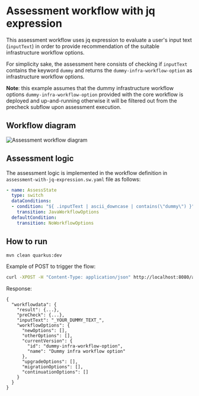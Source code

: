 # Assessment workflow with jq expression
This assessment workflow uses jq expression to evaluate a user's input text (`inputText`) in order to provide recommendation of the suitable infrastructure workflow options.

For simplicity sake, the assessment here consists of checking if `inputText` contains the keyword `dummy` and returns the `dummy-infra-workflow-option` as infrastructure workflow options.

**Note**: this example assumes that the dummy infrastructure workflow options `dummy-infra-workflow-option` provided with the core workflow is deployed and up-and-running otherwise it will be filtered out from the precheck subflow upon assessment execution.

## Workflow diagram
![Assessment workflow diagram](https://github.com/rhdhorchestrator/serverless-workflow-examples/blob/main/assessment/assessment-with-jq-expression/assessment-with-jq-expression.svg?raw=true)

## Assessment logic
The assessment logic is implemented in the workflow definition in `assessment-with-jq-expression.sw.yaml` file as follows:
```yaml
- name: AssessState
  type: switch
  dataConditions:
  - condition: "${ .inputText | ascii_downcase | contains(\"dummy\") }" # basic check for infrastructure workflow options recommendation
    transition: JavaWorkflowOptions
  defaultCondition:
    transition: NoWorkflowOptions
```

## How to run

```bash
mvn clean quarkus:dev
```

Example of POST to trigger the flow:
```bash
curl -XPOST -H "Content-Type: application/json" http://localhost:8080/assessment-with-jq-expression -d '{"inputText": "_YOUR_DUMMY_TEXT_"}'
```

Response:
```
{
  "workflowdata": {
    "result": {...},
    "preCheck": {...},
    "inputText": "_YOUR_DUMMY_TEXT_",
    "workflowOptions": {
      "newOptions": [],
      "otherOptions": [],
      "currentVersion": {
        "id": "dummy-infra-workflow-option",
        "name": "Dummy infra workflow option"
      },
      "upgradeOptions": [],
      "migrationOptions": [],
      "continuationOptions": []
    }
  }
}
```